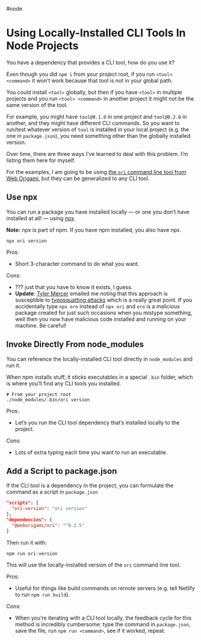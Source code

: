 #node

# Using Locally-Installed CLI Tools In Node Projects

You have a dependency that provides a CLI tool, how do you use it?

Even though you did `npm i` from your project root, if you run `<tool> <command>` it won’t work because that tool is not in your global path.

You could install `<tool>` globally, but then if you have `<tool>` in multiple projects and you run `<tool> <command>` in another project it might not be the same version of the tool.

For example, you might have `tool@0.1.0` in one project and `tool@0.2.0` in another, and they might have different CLI commands. So you want to run/test whatever version of `tool` is installed in your local project (e.g. the one in `package.json`), you need something other than the globally installed version.

Over time, there are three ways I’ve learned to deal with this problem. I’m listing them here for myself.

For the examples, I am going to be using [the `ori` command line tool from Web Origami](https://weborigami.org/cli/), but they can be generalized to any CLI tool.

## Use npx

You can run a package you have installed locally — or one you don’t have installed at all! — using [npx](https://docs.npmjs.com/cli/v8/commands/npx). 

**Note:** npx is part of npm. If you have npm installed, you also have npx.

```
npx ori version
```

Pros:

- Short 3-character command to do what you want.

Cons:

- ??? just that you have to know it exists, I guess.
- **Update**: [Tyler Mercer](https://tylermercer.net/) emailed me noting that this approach is susceptible to [typosquatting attacks](https://snyk.io/blog/typosquatting-attacks/) which is a really great point. If you accidentally type `npx oro` instead of `npx ori` and `oro` is a malicious package created for just such occasions when you mistype something, well then you now have malicious code installed and running on your machine. Be careful!

## Invoke Directly From node_modules

You can reference the locally-installed CLI tool directly in `node_modules` and run it.

When npm installs stuff, it sticks executables in a special `.bin` folder, which is where you’ll find any CLI tools you installed.

```
# From your project root
./node_modules/.bin/ori version
```

Pros:

- Let’s you run the CLI tool dependency that’s installed locally to the project.

Cons:

- Lots of extra typing each time you want to run an executable.

## Add a Script to package.json

If the CLI tool is a dependency in the project, you can formulate the command as a script in `package.json`

```json
"scripts": {
  "ori-version": "ori version"
},
"dependencies": {
  "@weborigami/ori": "^0.2.5"
}
```

Then run it with:

```
npm run ori-version
```

This will use the locally-installed version of the `ori` command line tool.

Pros:

- Useful for things like build commands on remote servers (e.g. tell Netlify to run `npm run build`).

Cons:

- When you’re iterating with a CLI tool locally, the feedback cycle for this method is incredibly cumbersome: type the command in `package.json`, save the file, run `npm run <command>`, see if it worked, repeat.